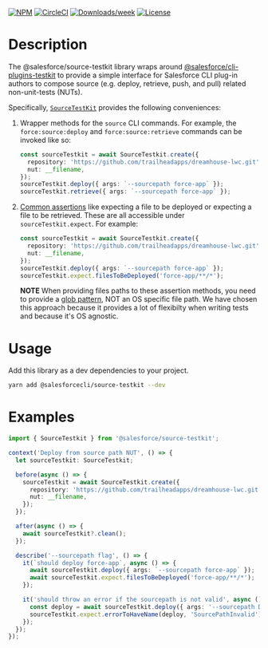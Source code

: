 [![NPM](https://img.shields.io/npm/v/@salesforce/source-testkit.svg?label=@salesforce/source-testkit)](https://www.npmjs.com/package/@salesforce/source-testkit) [![CircleCI](https://circleci.com/gh/salesforcecli/source-testkit/tree/main.svg?style=shield&circle-token=da829fc2bc1e3323fa5adb0a7d27a27c1e2ac9ec)](https://circleci.com/gh/salesforcecli/source-testkit/tree/main) [![Downloads/week](https://img.shields.io/npm/dw/@salesforce/source-testkit.svg)](https://npmjs.org/package/@salesforce/source-testkit) [![License](https://img.shields.io/badge/License-BSD%203--Clause-brightgreen.svg)](https://raw.githubusercontent.com/salesforcecli/source-testkit/main/LICENSE.txt)

# Description

The @salesforce/source-testkit library wraps around [@salesforce/cli-plugins-testkit](https://github.com/salesforcecli/cli-plugins-testkit) to provide a simple interface for Salesforce CLI plug-in authors to compose source (e.g. deploy, retrieve, push, and pull) related non-unit-tests (NUTs).

Specifically, [`SourceTestKit`](src/testkit.ts) provides the following conveniences:

1. Wrapper methods for the `source` CLI commands. For example, the `force:source:deploy` and `force:source:retrieve` commands can be invoked like so:
   ```typescript
   const sourceTestkit = await SourceTestkit.create({
     repository: 'https://github.com/trailheadapps/dreamhouse-lwc.git',
     nut: __filename,
   });
   sourceTestkit.deploy({ args: `--sourcepath force-app` });
   sourceTestkit.retrieve({ args: `--sourcepath force-app` });
   ```
2. [Common assertions](src/assertions.ts) like expecting a file to be deployed or expecting a file to be retrieved. These are all accessible under `sourceTestkit.expect`. For example:
   ```typescript
   const sourceTestkit = await SourceTestkit.create({
     repository: 'https://github.com/trailheadapps/dreamhouse-lwc.git',
     nut: __filename,
   });
   sourceTestkit.deploy({ args: `--sourcepath force-app` });
   sourceTestkit.expect.filesToBeDeployed('force-app/**/*');
   ```
   **NOTE** When providing files paths to these assertion methods, you need to provide a [glob pattern](https://github.com/mrmlnc/fast-glob#pattern-syntax), NOT an OS specific file path. We have chosen this approach because it provides a lot of flexibilty when writing tests and because it's OS agnostic.

# Usage

Add this library as a dev dependencies to your project.

```bash
yarn add @salesforcecli/source-testkit --dev
```

# Examples

```typescript
import { SourceTestkit } from '@salesforce/source-testkit';

context('Deploy from source path NUT', () => {
  let sourceTestkit: SourceTestkit;

  before(async () => {
    sourceTestkit = await SourceTestkit.create({
      repository: 'https://github.com/trailheadapps/dreamhouse-lwc.git',
      nut: __filename,
    });
  });

  after(async () => {
    await sourceTestkit?.clean();
  });

  describe('--sourcepath flag', () => {
    it(`should deploy force-app`, async () => {
      await sourceTestkit.deploy({ args: `--sourcepath force-app` });
      await sourceTestkit.expect.filesToBeDeployed('force-app/**/*');
    });

    it('should throw an error if the sourcepath is not valid', async () => {
      const deploy = await sourceTestkit.deploy({ args: '--sourcepath DOES_NOT_EXIST', exitCode: 1 });
      sourceTestkit.expect.errorToHaveName(deploy, 'SourcePathInvalid');
    });
  });
});
```
